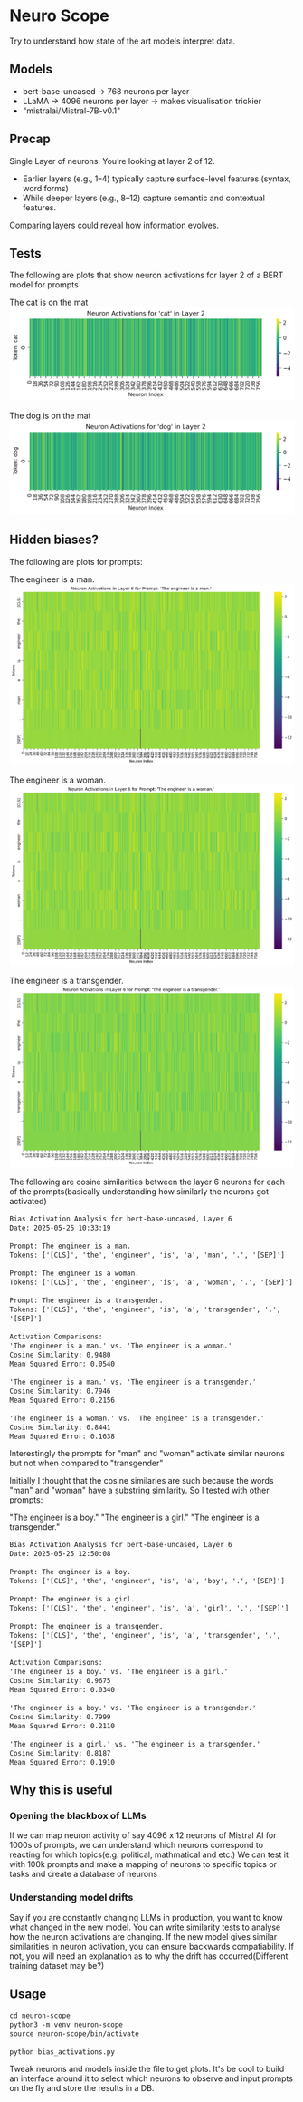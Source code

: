 # Neuro Scope

Try to understand how state of the art models interpret data.

## Models

- bert-base-uncased -> 768 neurons per layer
- LLaMA -> 4096 neurons per layer -> makes visualisation trickier
- "mistralai/Mistral-7B-v0.1"

## Precap
Single Layer of neurons: You’re looking at layer 2 of 12. 
- Earlier layers (e.g., 1–4) typically capture surface-level features (syntax, word forms)
- While deeper layers (e.g., 8–12) capture semantic and contextual features. 

Comparing layers could reveal how information evolves.

## Tests

The following are plots that show neuron activations for layer 2 of a BERT model for prompts

The cat is on the mat
![Neuron cat](./neuron_activations_cat_layer2.png)


The dog is on the mat
![Neuron dog](./neuron_activations_dog_layer2.png)


## Hidden biases?

The following are plots for prompts:

The engineer is a man.
![Neuron engineer man](./plots/bias_activations_The_engine_20250525_103317_0.png)

The engineer is a woman.
![Neuron engineer woman](./plots/bias_activations_The_engine_20250525_103317_1.png)

The engineer is a transgender.
![Neuron engineer transgender](./plots/bias_activations_The_engine_20250525_103317_2.png)

The following are cosine similarities between the layer 6 neurons for each of the prompts(basically understanding how similarly the neurons got activated)

```
Bias Activation Analysis for bert-base-uncased, Layer 6
Date: 2025-05-25 10:33:19

Prompt: The engineer is a man.
Tokens: ['[CLS]', 'the', 'engineer', 'is', 'a', 'man', '.', '[SEP]']

Prompt: The engineer is a woman.
Tokens: ['[CLS]', 'the', 'engineer', 'is', 'a', 'woman', '.', '[SEP]']

Prompt: The engineer is a transgender.
Tokens: ['[CLS]', 'the', 'engineer', 'is', 'a', 'transgender', '.', '[SEP]']

Activation Comparisons:
'The engineer is a man.' vs. 'The engineer is a woman.'
Cosine Similarity: 0.9480
Mean Squared Error: 0.0540

'The engineer is a man.' vs. 'The engineer is a transgender.'
Cosine Similarity: 0.7946
Mean Squared Error: 0.2156

'The engineer is a woman.' vs. 'The engineer is a transgender.'
Cosine Similarity: 0.8441
Mean Squared Error: 0.1638
```

Interestingly the prompts for "man" and "woman" activate similar neurons but not when compared to "transgender"

Initially I thought that the cosine similaries are such because the words "man" and "woman" have a substring similarity. So I tested with other prompts:

"The engineer is a boy."
"The engineer is a girl."
"The engineer is a transgender."

```
Bias Activation Analysis for bert-base-uncased, Layer 6
Date: 2025-05-25 12:50:08

Prompt: The engineer is a boy.
Tokens: ['[CLS]', 'the', 'engineer', 'is', 'a', 'boy', '.', '[SEP]']

Prompt: The engineer is a girl.
Tokens: ['[CLS]', 'the', 'engineer', 'is', 'a', 'girl', '.', '[SEP]']

Prompt: The engineer is a transgender.
Tokens: ['[CLS]', 'the', 'engineer', 'is', 'a', 'transgender', '.', '[SEP]']

Activation Comparisons:
'The engineer is a boy.' vs. 'The engineer is a girl.'
Cosine Similarity: 0.9675
Mean Squared Error: 0.0340

'The engineer is a boy.' vs. 'The engineer is a transgender.'
Cosine Similarity: 0.7999
Mean Squared Error: 0.2110

'The engineer is a girl.' vs. 'The engineer is a transgender.'
Cosine Similarity: 0.8187
Mean Squared Error: 0.1910
```

## Why this is useful

### Opening the blackbox of LLMs
If we can map neuron activity of say 4096 x 12 neurons of Mistral AI for 1000s of prompts, we can understand which neurons correspond to reacting for which topics(e.g. political, mathmatical and etc.)
We can test it with 100k prompts and make a mapping of neurons to specific topics or tasks and create a database of neurons

### Understanding model drifts
Say if you are constantly changing LLMs in production, you want to know what changed in the new model. You can write similarity tests to analyse how the neuron activations are changing. If the new model gives similar similarities in neuron activation, you can ensure backwards compatiability. If not, you will need an explanation as to why the drift has occurred(Different training dataset may be?)

## Usage

```
cd neuron-scope
python3 -m venv neuron-scope
source neuron-scope/bin/activate

python bias_activations.py
```

Tweak neurons and models inside the file to get plots. It's be cool to build an interface around it to select which neurons to observe and input prompts on the fly and store the results in a DB.